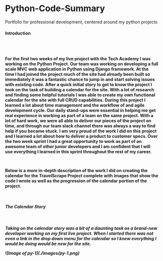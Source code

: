 # Python-Code-Summary
Portfolio for professional development, centered around my python projects 
<br />
<h4>Introduction<h4 /> <br /><br />
 <p>
  For the first two weeks of my live project with the Tech Academy I was working on the Python Project.  Our team was working on   developing a full scale MVC web application in Python using Django framework.  At the time I had joined the project much of the site had already been built so immediately it was a fantastic chance to jump in and start solving issues with existing code.  After a quick initial story to get to know the project I took on the task of building a calendar for the site.  With a lot of research and finding some helpful tutorials I was able to create my own functional calendar for the site with full CRUD capabilities.  During this project I learned a lot about time management and the workflow of and agile development cycle.  Our daily stand-ups were essential in helping me get real experience in working as part of a team on the same project.  With a lot of hard work, we were all able to deliver our pieces of the project on time, and through our team slack channel there was always a way to find help if you became stuck.  I am very proud of the work I did on this project and I learned a lot about how to deliver a product to customer specs.  Over the two week sprint I had a great opportunity to work as part of an awesome team of other junior developers and I am confident that I will use everything I learned in this sprint throughout the rest of my career.
 <p />
 <br />
 <p>
  Below is a more in-depth description of the work I did on creating the calendar for the TravelScrape Project complete with images that show the code I wrote as well as the progression of the calendar portion of the project.
 <p />
  
  <br />
  <h5>The Calendar Story<h5 />
  <br />
  <p>
    Taking on the calendar story was a bit of a daunting task as a brand-new developer working on my first live project.  When I started there was not even a link in the drop down menu for the calendar so I knew everything I would be doing would be new for the site.
  <p />
  ![Image of py-1](./images/py-1.png)
